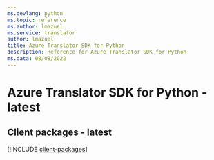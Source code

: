 ```yaml
---
ms.devlang: python
ms.topic: reference
ms.author: lmazuel
ms.service: translator
author: lmazuel
title: Azure Translator SDK for Python
description: Reference for Azure Translator SDK for Python
ms.data: 08/08/2022
---
```

# Azure Translator SDK for Python - latest

## Client packages - latest
[!INCLUDE [client-packages](translator-client-index.md)]